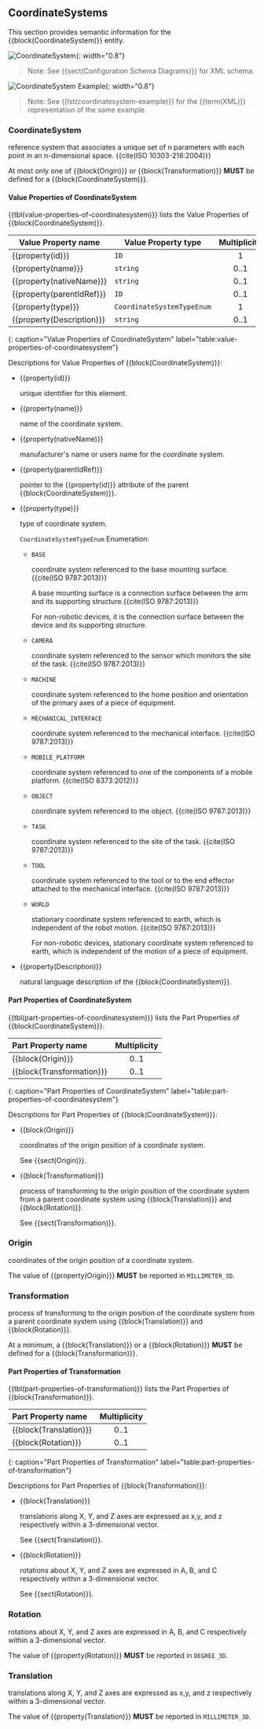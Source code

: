 
## CoordinateSystems

This section provides semantic information for the {{block(CoordinateSystem)}} entity.

![CoordinateSystem](figures/CoordinateSystem.png "CoordinateSystem"){: width="0.8"}

> Note: See {{sect(Configuration Schema Diagrams)}} for XML schema.

![CoordinateSystem Example](figures/CoordinateSystem%20Example.png "CoordinateSystem Example"){: width="0.8"}

> Note: See {{lst(coordinatesystem-example)}} for the {{term(XML)}} representation of the same example.

### CoordinateSystem

reference system that associates a unique set of n parameters with each point in an n-dimensional space. {{cite(ISO 10303-218:2004)}}


At most only one of {{block(Origin)}} or {{block(Transformation)}} **MUST** be defined for a {{block(CoordinateSystem)}}.


#### Value Properties of CoordinateSystem

{{tbl(value-properties-of-coordinatesystem)}} lists the Value Properties of {{block(CoordinateSystem)}}.

|Value Property name|Value Property type|Multiplicity|
|-|-|:-:|
|{{property(id)}}|`ID`|1|
|{{property(name)}}|`string`|0..1|
|{{property(nativeName)}}|`string`|0..1|
|{{property(parentIdRef)}}|`ID`|0..1|
|{{property(type)}}|`CoordinateSystemTypeEnum`|1|
|{{property(Description)}}|`string`|0..1|
{: caption="Value Properties of CoordinateSystem" label="table:value-properties-of-coordinatesystem"}

Descriptions for Value Properties of {{block(CoordinateSystem)}}:

* {{property(id)}} 

    unique identifier for this element.

* {{property(name)}} 

    name of the coordinate system.

* {{property(nativeName)}} 

    manufacturer's name or users name for the coordinate system.

* {{property(parentIdRef)}} 

    pointer to the {{property(id)}} attribute of the parent {{block(CoordinateSystem)}}.

* {{property(type)}} 

    type of coordinate system.

    `CoordinateSystemTypeEnum` Enumeration:

    * `BASE` 

        coordinate system referenced to the base mounting surface. {{cite(ISO 9787:2013)}}
        
        A base mounting surface is a connection surface between the arm and its supporting structure.{{cite(ISO 9787:2013)}}
        
        For non-robotic devices, it is the connection surface between the device and its supporting structure.

    * `CAMERA` 

        coordinate system referenced to the sensor which monitors the site of the task. {{cite(ISO 9787:2013)}}

    * `MACHINE` 

        coordinate system referenced to the home position and orientation of the primary axes of a piece of equipment.

    * `MECHANICAL_INTERFACE` 

        coordinate system referenced to the mechanical interface. {{cite(ISO 9787:2013)}}

    * `MOBILE_PLATFORM` 

        coordinate system referenced to one of the components of a mobile platform. {{cite(ISO 8373:2012)}}

    * `OBJECT` 

        coordinate system referenced to the object. {{cite(ISO 9787:2013)}}

    * `TASK` 

        coordinate system referenced to the site of the task. {{cite(ISO 9787:2013)}}

    * `TOOL` 

        coordinate system referenced to the tool or to the end effector attached to the mechanical interface. {{cite(ISO 9787:2013)}}

    * `WORLD` 

        stationary coordinate system referenced to earth, which is independent of the robot motion. {{cite(ISO 9787:2013)}}
        
        For non-robotic devices, stationary coordinate system referenced to earth, which is independent of the motion of a piece of equipment.

* {{property(Description)}} 

    natural language description of the {{block(CoordinateSystem)}}.

#### Part Properties of CoordinateSystem

{{tbl(part-properties-of-coordinatesystem)}} lists the Part Properties of {{block(CoordinateSystem)}}.

|Part Property name|Multiplicity|
|:-|:-:|
|{{block(Origin)}}|0..1|
|{{block(Transformation)}}|0..1|
{: caption="Part Properties of CoordinateSystem" label="table:part-properties-of-coordinatesystem"}

Descriptions for Part Properties of {{block(CoordinateSystem)}}:

* {{block(Origin)}} 

    coordinates of the origin position of a coordinate system.

    See {{sect(Origin)}}.

* {{block(Transformation)}} 

    process of transforming to the origin position of the coordinate system from a parent coordinate system using {{block(Translation)}} and {{block(Rotation)}}.

    See {{sect(Transformation)}}.

### Origin

coordinates of the origin position of a coordinate system.



The value of {{property(Origin)}} **MUST** be reported in `MILLIMETER_3D`.

### Transformation

process of transforming to the origin position of the coordinate system from a parent coordinate system using {{block(Translation)}} and {{block(Rotation)}}.


At a minimum, a {{block(Translation)}} or a {{block(Rotation)}} **MUST** be defined for a {{block(Transformation)}}.


#### Part Properties of Transformation

{{tbl(part-properties-of-transformation)}} lists the Part Properties of {{block(Transformation)}}.

|Part Property name|Multiplicity|
|:-|:-:|
|{{block(Translation)}}|0..1|
|{{block(Rotation)}}|0..1|
{: caption="Part Properties of Transformation" label="table:part-properties-of-transformation"}

Descriptions for Part Properties of {{block(Transformation)}}:

* {{block(Translation)}} 

    translations along X, Y, and Z axes are expressed as x,y, and z respectively within a 3-dimensional vector. 

    See {{sect(Translation)}}.

* {{block(Rotation)}} 

    rotations about X, Y, and Z axes are expressed in A, B, and C respectively within a 3-dimensional vector. 
    

    See {{sect(Rotation)}}.

### Rotation

rotations about X, Y, and Z axes are expressed in A, B, and C respectively within a 3-dimensional vector. 




The value of {{property(Rotation)}} **MUST** be reported in `DEGREE_3D`.

### Translation

translations along X, Y, and Z axes are expressed as x,y, and z respectively within a 3-dimensional vector. 



The value of {{property(Translation)}} **MUST** be reported in `MILLIMETER_3D`.
